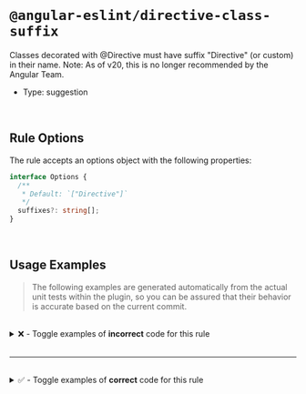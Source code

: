 <!--

  DO NOT EDIT.

  This markdown file was autogenerated using a mixture of the following files as the source of truth for its data:
  - ../../src/rules/directive-class-suffix.ts
  - ../../tests/rules/directive-class-suffix/cases.ts

  In order to update this file, it is therefore those files which need to be updated, as well as potentially the generator script:
  - ../../../../tools/scripts/generate-rule-docs.ts

-->

<br>

# `@angular-eslint/directive-class-suffix`

Classes decorated with @Directive must have suffix "Directive" (or custom) in their name. Note: As of v20, this is no longer recommended by the Angular Team.

- Type: suggestion

<br>

## Rule Options

The rule accepts an options object with the following properties:

```ts
interface Options {
  /**
   * Default: `["Directive"]`
   */
  suffixes?: string[];
}

```

<br>

## Usage Examples

> The following examples are generated automatically from the actual unit tests within the plugin, so you can be assured that their behavior is accurate based on the current commit.

<br>

<details>
<summary>❌ - Toggle examples of <strong>incorrect</strong> code for this rule</summary>

<br>

#### Default Config

```json
{
  "rules": {
    "@angular-eslint/directive-class-suffix": [
      "error"
    ]
  }
}
```

<br>

#### ❌ Invalid Code

```ts
@Directive({
  selector: 'sg-foo-bar'
})
class Test {}
      ~~~~
```

<br>

---

<br>

#### Default Config

```json
{
  "rules": {
    "@angular-eslint/directive-class-suffix": [
      "error"
    ]
  }
}
```

<br>

#### ❌ Invalid Code

```ts
@Directive({
  selector: 'sg-foo-bar'
})
class TestDirectivePage implements AsyncValidator {}
      ~~~~~~~~~~~~~~~~~
```

<br>

---

<br>

#### Custom Config

```json
{
  "rules": {
    "@angular-eslint/directive-class-suffix": [
      "error",
      {
        "suffixes": [
          "Page"
        ]
      }
    ]
  }
}
```

<br>

#### ❌ Invalid Code

```ts
@Directive({
  selector: 'sgBarFoo'
})
class TestPageDirective {}
      ~~~~~~~~~~~~~~~~~
```

</details>

<br>

---

<br>

<details>
<summary>✅ - Toggle examples of <strong>correct</strong> code for this rule</summary>

<br>

#### Default Config

```json
{
  "rules": {
    "@angular-eslint/directive-class-suffix": [
      "error"
    ]
  }
}
```

<br>

#### ✅ Valid Code

```ts
@Directive({
  selector: 'sgBarFoo'
})
class TestDirective {}
```

<br>

---

<br>

#### Default Config

```json
{
  "rules": {
    "@angular-eslint/directive-class-suffix": [
      "error"
    ]
  }
}
```

<br>

#### ✅ Valid Code

```ts
@Directive({
  selector: 'sgBarFoo'
})
class TestValidator implements Validator {}
```

<br>

---

<br>

#### Default Config

```json
{
  "rules": {
    "@angular-eslint/directive-class-suffix": [
      "error"
    ]
  }
}
```

<br>

#### ✅ Valid Code

```ts
@Directive({
  selector: 'sgBarFoo'
})
class TestValidator implements AsyncValidator {}
```

<br>

---

<br>

#### Default Config

```json
{
  "rules": {
    "@angular-eslint/directive-class-suffix": [
      "error"
    ]
  }
}
```

<br>

#### ✅ Valid Code

```ts
@Directive
class Test {}
```

<br>

---

<br>

#### Default Config

```json
{
  "rules": {
    "@angular-eslint/directive-class-suffix": [
      "error"
    ]
  }
}
```

<br>

#### ✅ Valid Code

```ts
@Directive()
class Test {}
```

<br>

---

<br>

#### Default Config

```json
{
  "rules": {
    "@angular-eslint/directive-class-suffix": [
      "error"
    ]
  }
}
```

<br>

#### ✅ Valid Code

```ts
@Component({
  selector: 'sg-bar-foo'
})
class TestComponent {}
```

<br>

---

<br>

#### Default Config

```json
{
  "rules": {
    "@angular-eslint/directive-class-suffix": [
      "error"
    ]
  }
}
```

<br>

#### ✅ Valid Code

```ts
@Pipe({
  name: 'sgPipe'
})
class TestPipe {}
```

<br>

---

<br>

#### Default Config

```json
{
  "rules": {
    "@angular-eslint/directive-class-suffix": [
      "error"
    ]
  }
}
```

<br>

#### ✅ Valid Code

```ts
@Injectable()
class TestService {}
```

<br>

---

<br>

#### Default Config

```json
{
  "rules": {
    "@angular-eslint/directive-class-suffix": [
      "error"
    ]
  }
}
```

<br>

#### ✅ Valid Code

```ts
class TestEmpty {}
```

<br>

---

<br>

#### Custom Config

```json
{
  "rules": {
    "@angular-eslint/directive-class-suffix": [
      "error",
      {
        "suffixes": [
          "Dir"
        ]
      }
    ]
  }
}
```

<br>

#### ✅ Valid Code

```ts
@Directive({
  selector: 'sgBarFoo'
})
class TestDir {}
```

<br>

---

<br>

#### Custom Config

```json
{
  "rules": {
    "@angular-eslint/directive-class-suffix": [
      "error",
      {
        "suffixes": [
          "Page",
          "View"
        ]
      }
    ]
  }
}
```

<br>

#### ✅ Valid Code

```ts
@Directive({
  selector: 'sgBarFoo'
})
class TestPage {}
```

</details>

<br>
